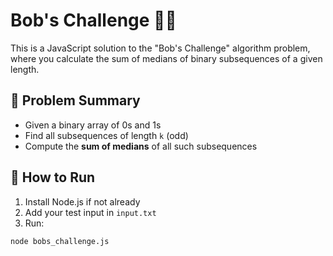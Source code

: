 # Bob's Challenge 🧠💡

This is a JavaScript solution to the "Bob's Challenge" algorithm problem, where you calculate the sum of medians of binary subsequences of a given length.

## 📌 Problem Summary

- Given a binary array of 0s and 1s
- Find all subsequences of length `k` (odd)
- Compute the **sum of medians** of all such subsequences

## 🚀 How to Run

1. Install Node.js if not already
2. Add your test input in `input.txt`
3. Run:
```bash
node bobs_challenge.js
